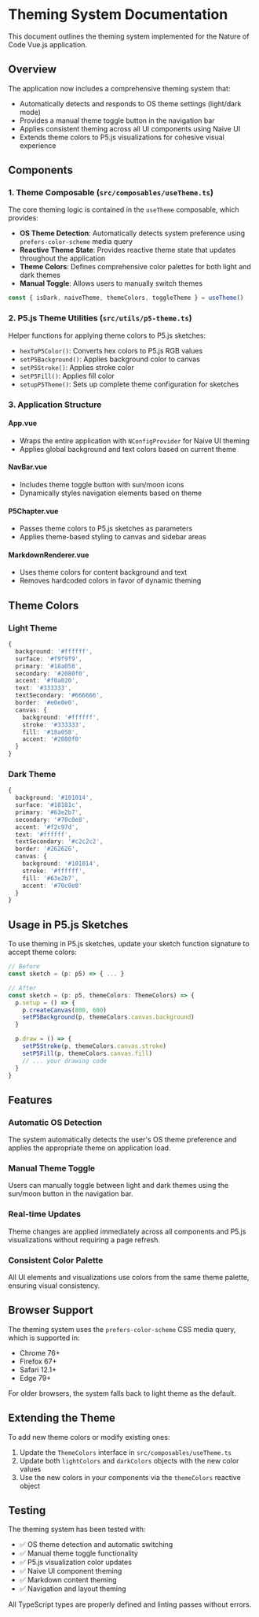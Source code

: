 # Theming System Documentation

This document outlines the theming system implemented for the Nature of Code Vue.js application.

## Overview

The application now includes a comprehensive theming system that:

- Automatically detects and responds to OS theme settings (light/dark mode)
- Provides a manual theme toggle button in the navigation bar
- Applies consistent theming across all UI components using Naive UI
- Extends theme colors to P5.js visualizations for cohesive visual experience

## Components

### 1. Theme Composable (`src/composables/useTheme.ts`)

The core theming logic is contained in the `useTheme` composable, which provides:

- **OS Theme Detection**: Automatically detects system preference using `prefers-color-scheme` media query
- **Reactive Theme State**: Provides reactive theme state that updates throughout the application
- **Theme Colors**: Defines comprehensive color palettes for both light and dark themes
- **Manual Toggle**: Allows users to manually switch themes

```typescript
const { isDark, naiveTheme, themeColors, toggleTheme } = useTheme()
```

### 2. P5.js Theme Utilities (`src/utils/p5-theme.ts`)

Helper functions for applying theme colors to P5.js sketches:

- `hexToP5Color()`: Converts hex colors to P5.js RGB values
- `setP5Background()`: Applies background color to canvas
- `setP5Stroke()`: Applies stroke color
- `setP5Fill()`: Applies fill color
- `setupP5Theme()`: Sets up complete theme configuration for sketches

### 3. Application Structure

#### App.vue

- Wraps the entire application with `NConfigProvider` for Naive UI theming
- Applies global background and text colors based on current theme

#### NavBar.vue

- Includes theme toggle button with sun/moon icons
- Dynamically styles navigation elements based on theme

#### P5Chapter.vue

- Passes theme colors to P5.js sketches as parameters
- Applies theme-based styling to canvas and sidebar areas

#### MarkdownRenderer.vue

- Uses theme colors for content background and text
- Removes hardcoded colors in favor of dynamic theming

## Theme Colors

### Light Theme

```typescript
{
  background: '#ffffff',
  surface: '#f9f9f9',
  primary: '#18a058',
  secondary: '#2080f0',
  accent: '#f0a020',
  text: '#333333',
  textSecondary: '#666666',
  border: '#e0e0e0',
  canvas: {
    background: '#ffffff',
    stroke: '#333333',
    fill: '#18a058',
    accent: '#2080f0'
  }
}
```

### Dark Theme

```typescript
{
  background: '#101014',
  surface: '#18181c',
  primary: '#63e2b7',
  secondary: '#70c0e8',
  accent: '#f2c97d',
  text: '#ffffff',
  textSecondary: '#c2c2c2',
  border: '#262626',
  canvas: {
    background: '#101014',
    stroke: '#ffffff',
    fill: '#63e2b7',
    accent: '#70c0e8'
  }
}
```

## Usage in P5.js Sketches

To use theming in P5.js sketches, update your sketch function signature to accept theme colors:

```typescript
// Before
const sketch = (p: p5) => { ... }

// After
const sketch = (p: p5, themeColors: ThemeColors) => {
  p.setup = () => {
    p.createCanvas(800, 600)
    setP5Background(p, themeColors.canvas.background)
  }

  p.draw = () => {
    setP5Stroke(p, themeColors.canvas.stroke)
    setP5Fill(p, themeColors.canvas.fill)
    // ... your drawing code
  }
}
```

## Features

### Automatic OS Detection

The system automatically detects the user's OS theme preference and applies the appropriate theme on application load.

### Manual Theme Toggle

Users can manually toggle between light and dark themes using the sun/moon button in the navigation bar.

### Real-time Updates

Theme changes are applied immediately across all components and P5.js visualizations without requiring a page refresh.

### Consistent Color Palette

All UI elements and visualizations use colors from the same theme palette, ensuring visual consistency.

## Browser Support

The theming system uses the `prefers-color-scheme` CSS media query, which is supported in:

- Chrome 76+
- Firefox 67+
- Safari 12.1+
- Edge 79+

For older browsers, the system falls back to light theme as the default.

## Extending the Theme

To add new theme colors or modify existing ones:

1. Update the `ThemeColors` interface in `src/composables/useTheme.ts`
2. Update both `lightColors` and `darkColors` objects with the new color values
3. Use the new colors in your components via the `themeColors` reactive object

## Testing

The theming system has been tested with:

- ✅ OS theme detection and automatic switching
- ✅ Manual theme toggle functionality
- ✅ P5.js visualization color updates
- ✅ Naive UI component theming
- ✅ Markdown content theming
- ✅ Navigation and layout theming

All TypeScript types are properly defined and linting passes without errors.
